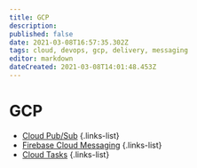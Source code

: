 ```yaml
---
title: GCP
description: 
published: false
date: 2021-03-08T16:57:35.302Z
tags: cloud, devops, gcp, delivery, messaging
editor: markdown
dateCreated: 2021-03-08T14:01:48.453Z
---
```


# GCP
- [Cloud Pub/Sub](/training/gcp/cloud_pubsub)
{.links-list}
- [Firebase Cloud Messaging](/training/gcp/firebase_cloud_messaging)
{.links-list}
- [Cloud Tasks](/training/gcp/cloud_tasks)
{.links-list}